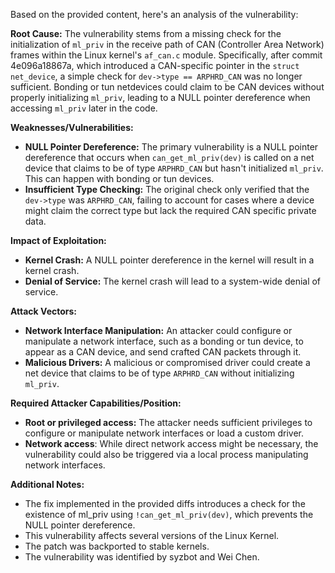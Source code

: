 Based on the provided content, here's an analysis of the vulnerability:

**Root Cause:**
The vulnerability stems from a missing check for the initialization of `ml_priv` in the receive path of CAN (Controller Area Network) frames within the Linux kernel's `af_can.c` module. Specifically, after commit 4e096a18867a, which introduced a CAN-specific pointer in the `struct net_device`, a simple check for `dev->type == ARPHRD_CAN` was no longer sufficient. Bonding or tun netdevices could claim to be CAN devices without properly initializing `ml_priv`, leading to a NULL pointer dereference when accessing `ml_priv` later in the code.

**Weaknesses/Vulnerabilities:**
- **NULL Pointer Dereference:** The primary vulnerability is a NULL pointer dereference that occurs when `can_get_ml_priv(dev)` is called on a net device that claims to be of type `ARPHRD_CAN` but hasn't initialized `ml_priv`. This can happen with bonding or tun devices.
- **Insufficient Type Checking:**  The original check only verified that the `dev->type` was `ARPHRD_CAN`, failing to account for cases where a device might claim the correct type but lack the required CAN specific private data.

**Impact of Exploitation:**
- **Kernel Crash:**  A NULL pointer dereference in the kernel will result in a kernel crash.
- **Denial of Service:** The kernel crash will lead to a system-wide denial of service.

**Attack Vectors:**
- **Network Interface Manipulation:** An attacker could configure or manipulate a network interface, such as a bonding or tun device, to appear as a CAN device, and send crafted CAN packets through it.
- **Malicious Drivers:** A malicious or compromised driver could create a net device that claims to be of type `ARPHRD_CAN` without initializing `ml_priv`.

**Required Attacker Capabilities/Position:**
- **Root or privileged access:** The attacker needs sufficient privileges to configure or manipulate network interfaces or load a custom driver.
- **Network access**: While direct network access might be necessary, the vulnerability could also be triggered via a local process manipulating network interfaces.

**Additional Notes:**
- The fix implemented in the provided diffs introduces a check for the existence of ml_priv using `!can_get_ml_priv(dev)`, which prevents the NULL pointer dereference.
- This vulnerability affects several versions of the Linux Kernel.
- The patch was backported to stable kernels.
- The vulnerability was identified by syzbot and Wei Chen.